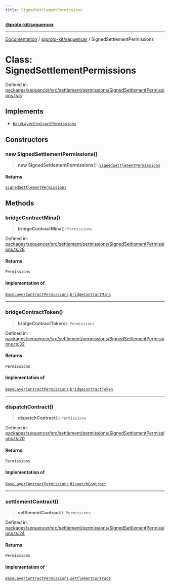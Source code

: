 ```yaml
---
title: SignedSettlementPermissions
---
```


[**@proto-kit/sequencer**](../README.md)

***

[Documentation](../../../README.md) / [@proto-kit/sequencer](../README.md) / SignedSettlementPermissions

# Class: SignedSettlementPermissions

Defined in: [packages/sequencer/src/settlement/permissions/SignedSettlementPermissions.ts:5](https://github.com/proto-kit/framework/blob/28efa802e3737fc3b77339148b307ef7246f3ef1/packages/sequencer/src/settlement/permissions/SignedSettlementPermissions.ts#L5)

## Implements

- [`BaseLayerContractPermissions`](../interfaces/BaseLayerContractPermissions.md)

## Constructors

### new SignedSettlementPermissions()

> **new SignedSettlementPermissions**(): [`SignedSettlementPermissions`](SignedSettlementPermissions.md)

#### Returns

[`SignedSettlementPermissions`](SignedSettlementPermissions.md)

## Methods

### bridgeContractMina()

> **bridgeContractMina**(): `Permissions`

Defined in: [packages/sequencer/src/settlement/permissions/SignedSettlementPermissions.ts:28](https://github.com/proto-kit/framework/blob/28efa802e3737fc3b77339148b307ef7246f3ef1/packages/sequencer/src/settlement/permissions/SignedSettlementPermissions.ts#L28)

#### Returns

`Permissions`

#### Implementation of

[`BaseLayerContractPermissions`](../interfaces/BaseLayerContractPermissions.md).[`bridgeContractMina`](../interfaces/BaseLayerContractPermissions.md#bridgecontractmina)

***

### bridgeContractToken()

> **bridgeContractToken**(): `Permissions`

Defined in: [packages/sequencer/src/settlement/permissions/SignedSettlementPermissions.ts:32](https://github.com/proto-kit/framework/blob/28efa802e3737fc3b77339148b307ef7246f3ef1/packages/sequencer/src/settlement/permissions/SignedSettlementPermissions.ts#L32)

#### Returns

`Permissions`

#### Implementation of

[`BaseLayerContractPermissions`](../interfaces/BaseLayerContractPermissions.md).[`bridgeContractToken`](../interfaces/BaseLayerContractPermissions.md#bridgecontracttoken)

***

### dispatchContract()

> **dispatchContract**(): `Permissions`

Defined in: [packages/sequencer/src/settlement/permissions/SignedSettlementPermissions.ts:20](https://github.com/proto-kit/framework/blob/28efa802e3737fc3b77339148b307ef7246f3ef1/packages/sequencer/src/settlement/permissions/SignedSettlementPermissions.ts#L20)

#### Returns

`Permissions`

#### Implementation of

[`BaseLayerContractPermissions`](../interfaces/BaseLayerContractPermissions.md).[`dispatchContract`](../interfaces/BaseLayerContractPermissions.md#dispatchcontract)

***

### settlementContract()

> **settlementContract**(): `Permissions`

Defined in: [packages/sequencer/src/settlement/permissions/SignedSettlementPermissions.ts:24](https://github.com/proto-kit/framework/blob/28efa802e3737fc3b77339148b307ef7246f3ef1/packages/sequencer/src/settlement/permissions/SignedSettlementPermissions.ts#L24)

#### Returns

`Permissions`

#### Implementation of

[`BaseLayerContractPermissions`](../interfaces/BaseLayerContractPermissions.md).[`settlementContract`](../interfaces/BaseLayerContractPermissions.md#settlementcontract)
